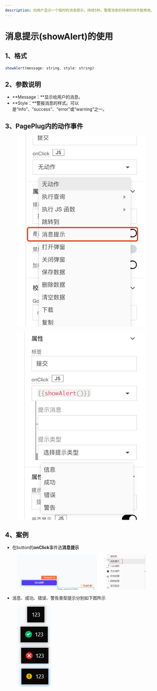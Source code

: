 ```yaml
---
description: 向用户显示一个临时的消息提示，持续5秒。警报消息的持续时间不能修改。
---
```


# 消息提示(showAlert)的使用

## 1、格式

```javascript
showAlert(message: string, style: string)
```

## 2、参数说明

* **Message：**显示给用户的消息。
* **Style：**警报消息的样式。可以是“info”、“success”、“error”或“warning”之一。

## 3、PagePlug内的动作事件

<figure><img src="../../.gitbook/assets/image (16).png" alt=""><figcaption></figcaption></figure>

<figure><img src="../../.gitbook/assets/image (100) (2).png" alt=""><figcaption></figcaption></figure>

## 4、案例

* 在button的**onClick**事件选**消息提示**

<figure><img src="../../.gitbook/assets/image (145) (1).png" alt=""><figcaption></figcaption></figure>

* 消息、成功、错误、警告类型提示分别如下图所示

<figure><img src="../../.gitbook/assets/image (111) (2).png" alt=""><figcaption></figcaption></figure>
